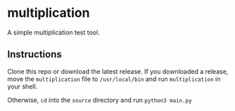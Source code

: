 # multiplication
A simple multiplication test tool.
## Instructions
Clone this repo or download the latest release.
If you downloaded a release, move the ```multiplication``` file to ```/usr/local/bin``` and run ```multiplication``` in your shell.

Otherwise, ```cd``` into the ```source``` directory and run ```python3 main.py```
